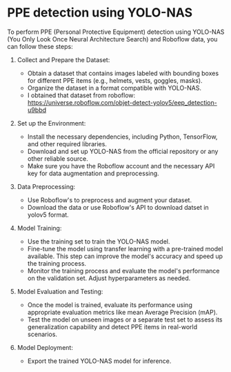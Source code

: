 # PPE detection using YOLO-NAS

To perform PPE (Personal Protective Equipment) detection using YOLO-NAS (You Only Look Once Neural Architecture Search) and Roboflow data, you can follow these steps:

1. Collect and Prepare the Dataset:
   - Obtain a dataset that contains images labeled with bounding boxes for different PPE items (e.g., helmets, vests, goggles, masks).
   - Organize the dataset in a format compatible with YOLO-NAS.
   - I obtained that dataset from roboflow: https://universe.roboflow.com/objet-detect-yolov5/eep_detection-u9bbd

2. Set up the Environment:
   - Install the necessary dependencies, including Python, TensorFlow, and other required libraries.
   - Download and set up YOLO-NAS from the official repository or any other reliable source.
   - Make sure you have the Roboflow account and the necessary API key for data augmentation and preprocessing.

3. Data Preprocessing:
   - Use Roboflow's to preprocess and augment your dataset. 
   - Download the data or use Roboflow's API to download datset in yolov5 format. 

4. Model Training:
   - Use the training set to train the YOLO-NAS model. 
   - Fine-tune the model using transfer learning with a pre-trained model available. This step can improve the model's accuracy and speed up the training process.
   - Monitor the training process and evaluate the model's performance on the validation set. Adjust hyperparameters as needed.

5. Model Evaluation and Testing:
   - Once the model is trained, evaluate its performance using appropriate evaluation metrics like mean Average Precision (mAP).
   - Test the model on unseen images or a separate test set to assess its generalization capability and detect PPE items in real-world scenarios.

6. Model Deployment:
   - Export the trained YOLO-NAS model for inference.


